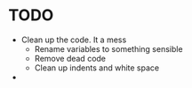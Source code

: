 # TODO

* Clean up the code. It a mess
  * Rename variables to something sensible
  * Remove dead code
  * Clean up indents and white space
* 

